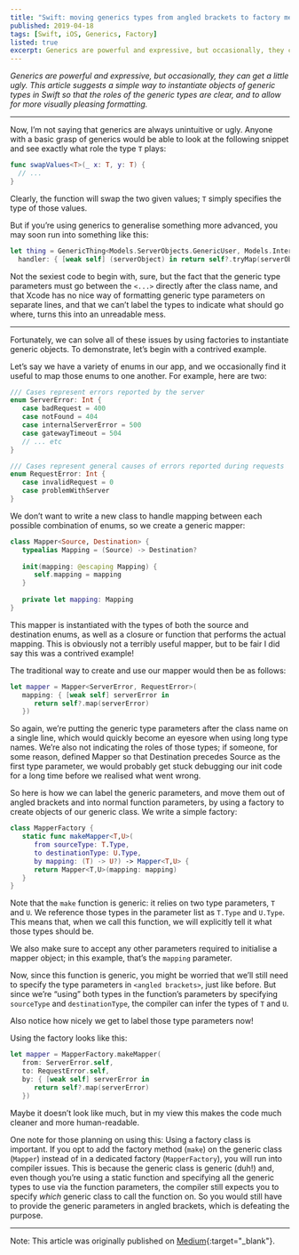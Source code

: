 ```yaml
---
title: "Swift: moving generics types from angled brackets to factory method parameters"
published: 2019-04-18
tags: [Swift, iOS, Generics, Factory]
listed: true
excerpt: Generics are powerful and expressive, but occasionally, they can get a little ugly. This article suggests a simple way to instantiate objects of generic types in Swift so that the roles of the generic types are clear, and to allow for more visually pleasing formatting.
---
```


_Generics are powerful and expressive, but occasionally, they can get a little ugly. This article suggests a simple way to instantiate objects of generic types in Swift so that the roles of the generic types are clear, and to allow for more visually pleasing formatting._

---

Now, I’m not saying that generics are always unintuitive or ugly. Anyone with a basic grasp of generics would be able to look at the following snippet and see exactly what role the type `T` plays:

```swift
func swapValues<T>(_ x: T, y: T) { 
  // ... 
}
```

Clearly, the function will swap the two given values; `T` simply specifies the type of those values.

But if you’re using generics to generalise something more advanced, you may soon run into something like this:

```swift
let thing = GenericThing<Models.ServerObjects.GenericUser, Models.Internal.UnverifiedUser, App.MapFailureLogger>(
  handler: { [weak self] (serverObject) in return self?.tryMap(serverObject) })
```

Not the sexiest code to begin with, sure, but the fact that the generic type parameters must go between the `<...>` directly after the class name, and that Xcode has no nice way of formatting generic type parameters on separate lines, and that we can’t label the types to indicate what should go where, turns this into an unreadable mess.

---

Fortunately, we can solve all of these issues by using factories to instantiate generic objects. To demonstrate, let’s begin with a contrived example.

Let’s say we have a variety of enums in our app, and we occasionally find it useful to map those enums to one another. For example, here are two:

```swift
/// Cases represent errors reported by the server
enum ServerError: Int {
   case badRequest = 400
   case notFound = 404
   case internalServerError = 500
   case gatewayTimeout = 504
   // ... etc
}

/// Cases represent general causes of errors reported during requests
enum RequestError: Int {
   case invalidRequest = 0
   case problemWithServer
}
```

We don’t want to write a new class to handle mapping between each possible combination of enums, so we create a generic mapper:

```swift
class Mapper<Source, Destination> {
   typealias Mapping = (Source) -> Destination?
   
   init(mapping: @escaping Mapping) {
      self.mapping = mapping
   }
  
   private let mapping: Mapping
}
```

This mapper is instantiated with the types of both the source and destination enums, as well as a closure or function that performs the actual mapping. This is obviously not a terribly useful mapper, but to be fair I did say this was a contrived example!

The traditional way to create and use our mapper would then be as follows:

```swift
let mapper = Mapper<ServerError, RequestError>(
   mapping: { [weak self] serverError in
      return self?.map(serverError)
   })
```

So again, we’re putting the generic type parameters after the class name on a single line, which would quickly become an eyesore when using long type names. We’re also not indicating the roles of those types; if someone, for some reason, defined Mapper so that Destination precedes Source as the first type parameter, we would probably get stuck debugging our init code for a long time before we realised what went wrong.

So here is how we can label the generic parameters, and move them out of angled brackets and into normal function parameters, by using a factory to create objects of our generic class. We write a simple factory:

```swift
class MapperFactory {
   static func makeMapper<T,U>(
      from sourceType: T.Type, 
      to destinationType: U.Type,
      by mapping: (T) -> U?) -> Mapper<T,U> {
      return Mapper<T,U>(mapping: mapping)
   }
}
```

Note that the `make` function is generic: it relies on two type parameters, `T` and `U`. We reference those types in the parameter list as `T.Type` and `U.Type`. This means that, when we call this function, we will explicitly tell it what those types should be.

We also make sure to accept any other parameters required to initialise a mapper object; in this example, that’s the `mapping` parameter.

Now, since this function is generic, you might be worried that we’ll still need to specify the type parameters in `<angled brackets>`, just like before. But since we’re “using” both types in the function’s parameters by specifying `sourceType` and `destinationType`, the compiler can infer the types of `T` and `U`.

Also notice how nicely we get to label those type parameters now!

Using the factory looks like this:

```swift
let mapper = MapperFactory.makeMapper(
   from: ServerError.self,
   to: RequestError.self,
   by: { [weak self] serverError in
      return self?.map(serverError)
   })
```

Maybe it doesn’t look like much, but in my view this makes the code much cleaner and more human-readable.

One note for those planning on using this: Using a factory class is important. If you opt to add the factory method (`make`) on the generic class (`Mapper`) instead of in a dedicated factory (`MapperFactory`), you will run into compiler issues. This is because the generic class is generic (duh!) and, even though you’re using a static function and specifying all the generic types to use via the function parameters, the compiler still expects you to specify _which_ generic class to call the function on. So you would still have to provide the generic parameters in angled brackets, which is defeating the purpose.

---

Note: This article was originally published on [Medium](https://medium.com/@phlippie.bosman/swift-generics-moving-type-parameters-out-of-angled-brackets-and-into-factory-methods-a2f7f8b06961){:target="_blank"}.
